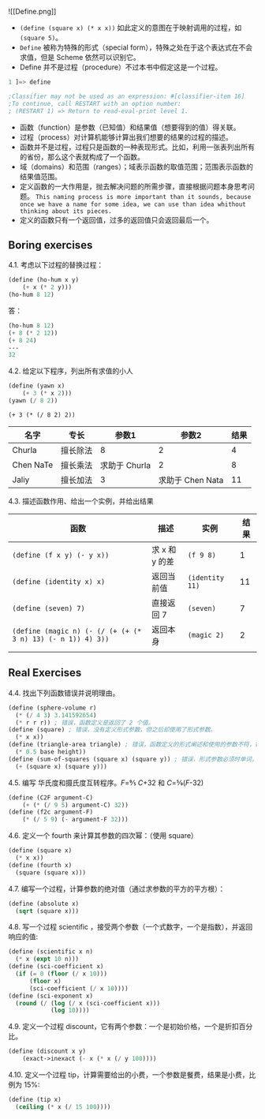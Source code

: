 ![[Define.png]]

- `(define (square x) (* x x))` 如此定义的意图在于映射调用的过程，如 `(square 5)`。
- `Define` 被称为特殊的形式（special form），特殊之处在于这个表达式在不会求值，但是 Scheme 依然可以识别它。
- Define 并不是过程（procedure）不过本书中假定这是一个过程。
```lisp
1 ]=> define

;Classifier may not be used as an expression: #[classifier-item 16]
;To continue, call RESTART with an option number:
; (RESTART 1) => Return to read-eval-print level 1.
```

- 函数（function）是参数（已知值）和结果值（想要得到的值）得关联。
- 过程（process）对计算机能够计算出我们想要的结果的过程的描述。
- 函数并不是过程，过程只是函数的一种表现形式。比如，利用一张表列出所有的省份，那么这个表就构成了一个函数。
- 域（domains）和范围（ranges）；域表示函数的取值范围；范围表示函数的结果值范围。
- 定义函数的一大作用是，抛去解决问题的所需步骤，直接根据问题本身思考问题。
  `This naming process is more important than it sounds, because once we have a name for some idea, we can use than idea whithout thinking about its pieces.`
- 定义的函数只有一个返回值，过多的返回值只会返回最后一个。

## Boring exercises

4.1. 考虑以下过程的替换过程：
```lisp 
(define (ho-hum x y)
	(+ x (* 2 y)))
(ho-hum 8 12)
```

答：
```lisp 
(ho-hum 8 12)
(+ 8 (* 2 12))
(+ 8 24)
---
32
```

4.2. 给定以下程序，列出所有求值的小人
```lisp 
(define (yawn x)
	(+ 3 (* x 2)))
(yawn (/ 8 2))
```

`(+ 3 (* (/ 8 2) 2))`

| 名字      | 专长     | 参数1         | 参数2            | 结果 |
| --------- | -------- | ------------- | ---------------- | ---- |
| Churla    | 擅长除法 | 8             | 2                | 4    |
| Chen NaTe | 擅长乘法 | 求助于 Churla | 2                | 8    |
| Jaliy     | 擅长加法 | 3             | 求助于 Chen Nata | 11     |

4.3. 描述函数作用、给出一个实例，并给出结果

| 函数                                                        | 描述           | 实例            | 结果 |
| ----------------------------------------------------------- | -------------- | --------------- | ---- |
| `(define (f x y) (- y x))`                                  | 求 x 和 y 的差 | `(f 9 8)`       | 1    |
| `(define (identity x) x)`                                   | 返回当前值     | `(identity 11)` | 11   |
| `(define (seven) 7)`                                        | 直接返回 7     | `(seven)`       | 7    |
| `(define (magic n) (- (/ (+ (+ (* 3 n) 13) (- n 1)) 4) 3))` | 返回本身       | `(magic 2)`     | 2    |
|                                                             |                |                 |      |

## Real Exercises

4.4.  找出下列函数错误并说明理由。

```scheme
(define (sphere-volume r)
  (* (/ 4 3) 3.141592654)
  (* r r r)) ; 错误，函数定义是返回了 2 个值。
(define (square) ; 错误，没有定义形式参数，但之后却使用了形式参数。
  (* x x))
(define (triangle-area triangle) ; 错误，函数定义的形式阐述和使用的参数不符，错误包括名称和数量
  (* 0.5 base height))
(define (sum-of-squares (square x) (square y)) ; 错误，形式参数必须时单词，而不能是复合表达式
  (+ (square x) (square y)))
```

4.5. 编写 华氏度和摄氏度互转程序。_F_=9⁄5 _C_+32 和 _C_=5⁄9(_F_-32)
```lisp
(define (C2F argument-C)
	(+ (* (/ 9 5) argument-C) 32))
(define (f2c argument-F)
	(* (/ 5 9) (- argument-F 32)))
```

4.6. 定义一个 fourth 来计算其参数的四次幂：（使用 square）
```scheme
(define (square x)
  (* x x))
(define (fourth x)
  (square (square x)))
```

4.7. 编写一个过程，计算参数的绝对值（通过求参数的平方的平方根）：
```scheme
(define (absolute x)
  (sqrt (square x)))
```

4.8. 写一个过程 scientific ，接受两个参数（一个式数字，一个是指数），并返回响应的值:
```scheme 
(define (scientific x n)
  (* x (expt 10 n)))
(define (sci-coefficient x)
  (if (= 0 (floor (/ x 10)))
      (floor x)
      (sci-coefficient (/ x 10))))
(define (sci-exponent x)
  (round (/ (log (/ x (sci-coefficient x)))
            (log 10))))
```

4.9. 定义一个过程 discount，它有两个参数：一个是初始价格，一个是折扣百分比。
```lisp 
(define (discount x y)
	(exact->inexact (- x (* x (/ y 100))))
```

4.10. 定义一个过程 tip，计算需要给出的小费，一个参数是餐费，结果是小费，比例为 15%:
```scheme
(define (tip x)
  (ceiling (* x (/ 15 100))))
```
